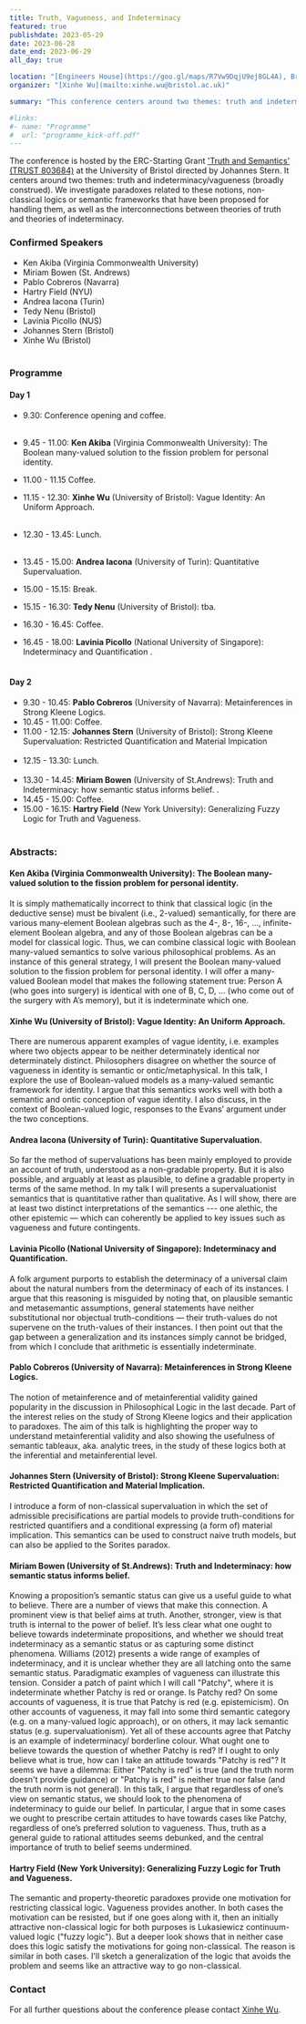 ```yaml
---
title: Truth, Vagueness, and Indeterminacy
featured: true
publishdate: 2023-05-29
date: 2023-06-28
date_end: 2023-06-29
all_day: true

location: "[Engineers House](https://goo.gl/maps/R7Vw9DqjU9ej8GL4A), Bristol"
organizer: "[Xinhe Wu](mailto:xinhe.wu@bristol.ac.uk)"

summary: "This conference centers around two themes: truth and indeterminacy/vagueness (broadly construed). We investigate paradoxes related to these notions, non-classical logics or semantic frameworks that have been proposed for handling them, as well as the interconnections between theories of truth and theories of indeterminacy. "

#links:
#- name: "Programme"
#  url: "programme_kick-off.pdf"
---
```



The conference is hosted by the ERC-Starting Grant ['Truth and Semantics' (TRUST 803684)](/) at the University of Bristol directed by Johannes Stern. It centers around two themes: truth and indeterminacy/vagueness (broadly construed). We investigate paradoxes related to these notions, non-classical logics or semantic frameworks that have been proposed for handling them, as well as the interconnections between theories of truth and theories of indeterminacy.

### Confirmed Speakers
- Ken Akiba (Virginia Commonwealth University)
- Miriam Bowen (St. Andrews)
- Pablo Cobreros (Navarra)
- Hartry Field (NYU)
- Andrea Iacona (Turin)
- Tedy Nenu (Bristol)
- Lavinia Picollo (NUS)
- Johannes Stern (Bristol)
- Xinhe Wu (Bristol)
<br></br>

### Programme
#### Day 1
- 9.30: Conference opening and coffee.<br></br>

- 9.45 - 11.00: **Ken Akiba** (Virginia Commonwealth University): The Boolean many-valued solution to the fission problem for personal identity.

- 11.00 - 11.15 Coffee.

- 11.15 - 12.30: **Xinhe Wu** (University of Bristol): Vague Identity: An Uniform Approach.<br></br>
- 12.30 - 13.45: Lunch.<br></br>
- 13.45 - 15.00: **Andrea Iacona** (University of Turin): Quantitative Supervaluation.
- 15.00 - 15.15: Break.
- 15.15 - 16.30: **Tedy Nenu** (University of Bristol): tba.
- 16.30 - 16.45: Coffee.
- 16.45 - 18.00: **Lavinia Picollo** (National University of Singapore): Indeterminacy and Quantification .<br></br>

#### Day 2
- 9.30 - 10.45: **Pablo Cobreros** (University of Navarra): Metainferences in Strong Kleene Logics.
- 10.45 - 11.00: Coffee.
- 11.00 - 12.15: **Johannes Stern** (University of Bristol): Strong Kleene Supervaluation: Restricted Quantification and Material Impication<br></br>
- 12.15 - 13.30: Lunch.<br></br>
- 13.30 - 14.45: **Miriam Bowen** (University of St.Andrews): Truth and Indeterminacy: how semantic status informs belief. .
- 14.45 - 15.00: Coffee.
- 15.00 - 16.15: **Hartry Field** (New York University): Generalizing Fuzzy Logic for Truth and Vagueness.
<br></br>

### Abstracts:

#### Ken Akiba (Virginia Commonwealth University): The Boolean many-valued solution to the fission problem for personal identity.

It is simply mathematically incorrect to think that classical logic (in the deductive sense) must be bivalent (i.e., 2-valued) semantically, for there are various many-element Boolean algebras such as the 4-, 8-, 16-, …, infinite-element Boolean algebra, and any of those Boolean algebras can be a model for classical logic. Thus, we can combine classical logic with Boolean many-valued semantics to solve various philosophical problems. As an instance of this general strategy, I will present the Boolean many-valued solution to the fission problem for personal identity. I will offer a many-valued Boolean model that makes the following statement true: Person A (who goes into surgery) is identical with one of B, C, D, … (who come out of the surgery with A’s memory), but it is indeterminate which one.


#### Xinhe Wu (University of Bristol): Vague Identity: An Uniform Approach.

There are numerous apparent examples of vague identity, i.e. examples where two objects appear to be neither determinately identical nor determinately distinct. Philosophers disagree on whether the source of vagueness in identity is semantic or ontic/metaphysical. In this talk, I explore the use of Boolean-valued models as a many-valued semantic framework for identity. I argue that this semantics works well with both a semantic and ontic conception of vague identity. I also discuss, in the context of Boolean-valued logic, responses to the Evans’ argument under the two conceptions.

#### Andrea Iacona (University of Turin): Quantitative Supervaluation.

So far the method of supervaluations has been mainly employed to provide an account of truth, understood as a non-gradable property. But it is also possible, and arguably at least as plausible, to define a gradable property in terms of the same method. In my talk I will presents a supervaluationist semantics that is quantitative rather than qualitative. As I will show, there are at least two distinct interpretations of the semantics --- one alethic, the other epistemic — which can coherently be applied to key issues such as vagueness and future contingents.

#### Lavinia Picollo (National University of Singapore): Indeterminacy and Quantification.

A folk argument purports to establish the determinacy of a universal claim about the natural numbers from the determinacy of each of its instances. I argue that this reasoning is misguided by noting that, on plausible semantic and metasemantic assumptions, general statements have neither substitutional nor objectual truth-conditions — their truth-values do not supervene on the truth-values of their instances. I then point out that the gap between a generalization and its instances simply cannot be bridged, from which I conclude that arithmetic is essentially indeterminate.


#### Pablo Cobreros (University of Navarra): Metainferences in Strong Kleene Logics.

The notion of metainference and of metainferential validity gained popularity in the discussion in Philosophical Logic in the last decade. Part of the interest relies on the study of Strong Kleene logics and their application to paradoxes. The aim of this talk is highlighting the proper way to understand metainferential validity and also showing the usefulness of semantic tableaux, aka. analytic trees, in the study of these logics both at the inferential and metainferential level.

#### Johannes Stern (University of Bristol): Strong Kleene Supervaluation: Restricted Quantification and Material Implication.

I introduce a form of non-classical supervaluation in which the set of admissible precisifications are partial models to provide truth-conditions for restricted quantifiers and a conditional expressing (a form of) material implication. This semantics can be used to construct naive truth models, but can also be applied to the Sorites paradox.

#### Miriam Bowen (University of St.Andrews): Truth and Indeterminacy: how semantic status informs belief.

Knowing a proposition’s semantic status can give us a useful guide to what to believe. There are a number of views that make this connection. A prominent view is that belief aims at truth. Another, stronger, view is that truth is internal to the power of belief.  It’s less clear what one ought to believe towards indeterminate propositions, and whether we should treat indeterminacy as a semantic status or as capturing some distinct phenomena. Williams (2012) presents a wide range of examples of indeterminacy, and it is unclear whether they are all latching onto the same semantic status.
Paradigmatic examples of vagueness can illustrate this tension. Consider a patch of paint which I will call "Patchy", where it is indeterminate whether Patchy is red or orange. Is Patchy red? On some accounts of vagueness, it is true that Patchy is red (e.g. epistemicism). On other accounts of vagueness, it may fall into some third semantic category (e.g. on a many-valued logic approach), or on others, it may lack semantic status (e.g. supervaluationism). Yet all of these accounts agree that Patchy is an example of indeterminacy/ borderline colour.
What ought one to believe towards the question of whether Patchy is red? If I ought to only believe what is true, how can I take an attitude towards "Patchy is red"?  It seems we have a dilemma: Either "Patchy is red" is true (and the truth norm doesn't provide guidance) or "Patchy is red" is neither true nor false (and the truth norm is not general). In this talk, I argue that regardless of one’s view on semantic status, we should look to the phenomena of indeterminacy to guide our belief. In particular, I argue that in some cases we ought to prescribe certain attitudes to have towards cases like Patchy, regardless of one’s preferred solution to vagueness. Thus, truth as a general guide to rational attitudes seems debunked, and the central importance of truth to belief seems undermined.


#### Hartry Field (New York University): Generalizing Fuzzy Logic for Truth and Vagueness.

The semantic and property-theoretic paradoxes provide one motivation for restricting classical logic.  Vagueness provides another.  In both cases the motivation can be resisted, but if one goes along with it, then an initially attractive non-classical logic for both purposes is Lukasiewicz continuum-valued logic ("fuzzy logic").  But a deeper look shows that in neither case does this logic satisfy the motivations for going non-classical.  The reason is similar in both cases.  I'll sketch a generalization of the logic that avoids the problem and seems like an attractive way to go non-classical.


### Contact
For all further questions about the conference please contact [Xinhe Wu](mailto:xinhe.wu@bristol.ac.uk).
